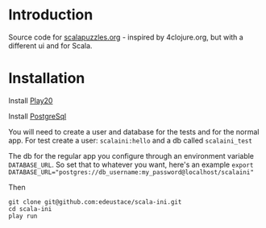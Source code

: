 # Introduction


Source code for [scalapuzzles.org](http://scalapuzzles.org) - inspired by 4clojure.org, but with a different ui and for Scala.

# Installation

Install [Play20](https://github.com/playframework/Play20)

Install [PostgreSql](http://www.postgresql.org/)

You will need to create a user and database for the tests and for the normal app. For test create a user: ````scalaini:hello```` and a 
db called ````scalaini_test````


The db for the regular app you configure through an environment variable ````DATABASE_URL````. 
So set that to whatever you want, here's an example ````export DATABASE_URL="postgres://db_username:my_password@localhost/scalaini"````

Then

    git clone git@github.com:edeustace/scala-ini.git
    cd scala-ini
    play run






